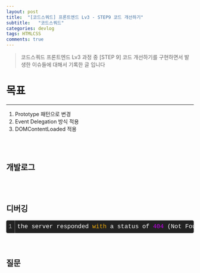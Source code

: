 ```yaml
---
layout: post
title:  "[코드스쿼드] 프론트엔드 Lv3 - STEP9 코드 개선하기"
subtitle:   "코드스쿼드"
categories: devlog
tags: HTMLCSS
comments: true
---
```


> 코드스쿼드 프론트엔드 Lv3 과정 중 [STEP 9] 코드 개선하기를 구현하면서 발생한 이슈들에 대해서 기록한 글 입니다

# 목표

---

1. Prototype 패턴으로 변경
2. Event Delegation 방식 적용
3. DOMContentLoaded 적용

<br/>
<br/>

## 개발로그

<br/>
<br/>

## 디버깅

<div class="colorscripter-code" style="color:#FEFEFE; font-family:Consolas, 'Liberation Mono', Menlo, Courier, monospace !important; position:relative !important; overflow:auto"><table class="colorscripter-code-table" style="margin:0; padding:0; border:none; background-color:#222222; border-radius:4px;" cellspacing="0" cellpadding="0"><tr><td style="padding:6px; border-right:2px solid #4f4f4f"><div style="margin:0; padding:0; word-break:normal; text-align:right; color:#aaa; font-family:Consolas, 'Liberation Mono', Menlo, Courier, monospace !important; line-height:130%"><div style="line-height:130%">1</div></div></td><td style="padding:6px 0"><div style="margin:0; padding:0; color:#FEFEFE; font-family:Consolas, 'Liberation Mono', Menlo, Courier, monospace !important; line-height:130%"><div style="padding:0 6px; white-space:pre; line-height:130%">the&nbsp;server&nbsp;responded&nbsp;<span style="color:#F1AD0B">with</span>&nbsp;a&nbsp;status&nbsp;of&nbsp;<span style="color:#C302ED">404</span>&nbsp;(Not&nbsp;Found)</div></div></td><td style="vertical-align:bottom; padding:0 2px 4px 0"><a href="http://colorscripter.com/info#e" target="_blank" style="text-decoration:none; color:white"><span style="font-size:9px; word-break:normal; background-color:#4f4f4f; color:white; border-radius:10px; padding:1px">cs</span></a></td></tr></table></div>



<br/>
<br/>

## 질문